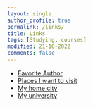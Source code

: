 ```yaml
---
layout: single
author_profile: true
permalink: /links/
title: Links
tags: [Studying, courses]
modified: 21-10-2022
comments: false
---
```



* [Favorite Author](http://myfavoritauthor.com)
* [Places I want to visit](http://iwanttovisit.com)
* [My home city](http://homecity.com)
* [My university](http://myuniversity.com)
